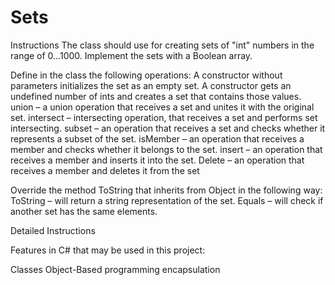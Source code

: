 # Sets

Instructions
The class should use for creating sets of "int" numbers in the range of 0…1000.
Implement the sets with a Boolean array.

Define in the class the following operations:
A constructor without parameters initializes the set as an empty set.
A constructor gets an undefined number of ints and creates a set that contains those values.
union – a union operation that receives a set and unites it with the original set. 
intersect – intersecting operation, that receives a set and performs set intersecting.
subset – an operation that receives a set and checks whether it represents a subset of the set.
isMember – an operation that receives a member and checks whether it belongs to the set.
insert – an operation that receives a member and inserts it into the set.
Delete – an operation that receives a member and deletes it from the set

Override the method ToString that inherits from Object in the following way:
ToString – will return a string representation of the set.
Equals – will check if another set has the same elements.

Detailed Instructions

Features in C# that may be used in this project:

Classes
Object-Based programming
encapsulation
